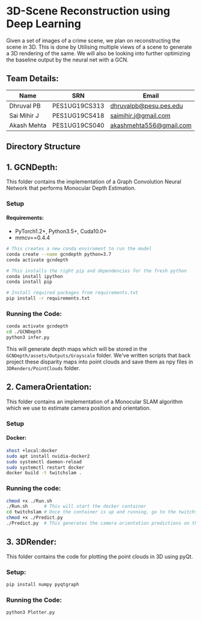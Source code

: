# 3D-Scene Reconstruction using Deep Learning
Given a set of images of a crime scene, we plan on reconstructing the scene in 3D. This is done by Utilising multiple views of a scene to generate a 3D rendering of the same. We will also be looking into further optimizing the baseline output by the neural net with a GCN.

## Team Details:

| Name        |      SRN      | Email                   |
| ----------- | ------------- | ----------------------  |
| Dhruval PB  | PES1UG19CS313 | dhruvalpb@pesu.pes.edu  |
| Sai Mihir J | PES1UG19CS418 | saimihir.j@gmail.com    |
|Akash Mehta  | PES1UG19CS040 | akashmehta556@gmail.com |
			

## Directory Structure
## 1. GCNDepth: 
This folder contains the implementation of a Graph Convolution Neural Network that performs Monocular Depth Estimation. 
### Setup

#### Requirements:
- PyTorch1.2+, Python3.5+, Cuda10.0+
- mmcv==0.4.4

```bash
# This creates a new conda enviroment to run the model
conda create --name gcndepth python=3.7
conda activate gcndepth

# This installs the right pip and dependencies for the fresh python
conda install ipython
conda install pip

# Install required packages from requirements.txt
pip install -r requirements.txt
```

### Running the Code:
```bash
conda activate gcndepth
cd ./GCNDepth
python3 infer.py
```
This will generate depth maps which will be stored in the ```GCNDepth/assets/Outputs/Grayscale``` folder.
We've written scripts that back project these disparity maps into point clouds and save them as npy files in ```3DRenders/PointClouds``` folder.

## 2. CameraOrientation: 
This folder contains an implementation of a Monocular SLAM algorithm which we use to estimate camera position and orientation.

### Setup
#### Docker:
```bash
xhost +local:docker
sudo apt install nvidia-docker2
sudo systemctl daemon-reload
sudo systemctl restart docker
docker build -t twitchslam .
```
### Running the code:
```bash
chmod +x ./Run.sh
./Run.sh      # This will start the docker container
cd twitchslam # Once the container is up and running, go to the twitchslam directory
chmod +x ./Predict.py
./Predict.py  # This generates the camera orientation predictions on the dataset we've used
```

## 3. 3DRender: 
This folder contains the code for plotting the point clouds in 3D using pyQt.
### Setup:
```bash
pip install numpy pyqtgraph
```

### Running the Code:
```bash
python3 Plotter.py
```
